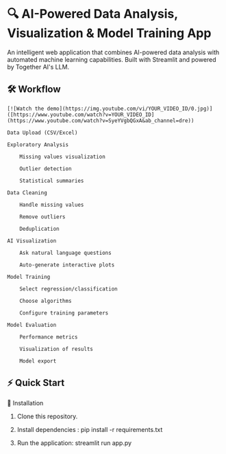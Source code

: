 # 🔍 AI-Powered Data Analysis, Visualization & Model Training App

An intelligent web application that combines AI-powered data analysis with automated machine learning capabilities. Built with Streamlit and powered by Together AI's LLM.

## 🛠️ Workflow
    [![Watch the demo](https://img.youtube.com/vi/YOUR_VIDEO_ID/0.jpg)]([https://www.youtube.com/watch?v=YOUR_VIDEO_ID](https://www.youtube.com/watch?v=SyeYVgbQGxA&ab_channel=dre))

    Data Upload (CSV/Excel)

    Exploratory Analysis
    
        Missing values visualization

        Outlier detection

        Statistical summaries

    Data Cleaning

        Handle missing values

        Remove outliers

        Deduplication

    AI Visualization

        Ask natural language questions

        Auto-generate interactive plots

    Model Training

        Select regression/classification

        Choose algorithms

        Configure training parameters

    Model Evaluation

        Performance metrics

        Visualization of results

        Model export

## ⚡ Quick Start

🔧 Installation

1. Clone this repository.

2. Install dependencies : pip install -r requirements.txt

3. Run the application: streamlit run app.py
